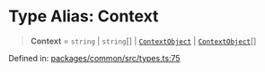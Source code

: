# Type Alias: Context

> **Context** = `string` \| `string`[] \| [`ContextObject`](ContextObject.md) \| [`ContextObject`](ContextObject.md)[]

Defined in: [packages/common/src/types.ts:75](https://github.com/dcdpr/did-btcr2-js/blob/4a717493e735221d072999f212891939f4de3f23/packages/common/src/types.ts#L75)
